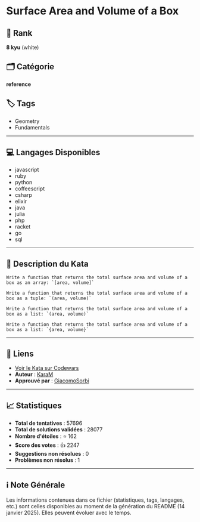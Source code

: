 # Surface  Area and Volume of a Box

## 🏅 Rank
**8 kyu** (white)

## 🗂️ Catégorie
**reference**

## 🏷️ Tags
- Geometry
- Fundamentals

---

## 💻 Langages Disponibles
- javascript
- ruby
- python
- coffeescript
- csharp
- elixir
- java
- julia
- php
- racket
- go
- sql

---

## 📜 Description du Kata

```if-not:julia,racket,elixir
Write a function that returns the total surface area and volume of a box as an array: `[area, volume]`
```
```if:julia
Write a function that returns the total surface area and volume of a box as a tuple: `(area, volume)`
```
```if:racket
Write a function that returns the total surface area and volume of a box as a list: `(area, volume)`
```
```if:elixir
Write a function that returns the total surface area and volume of a box as a list: `{area, volume}`
```


---

## 🔗 Liens
- [Voir le Kata sur Codewars](https://www.codewars.com/kata/565f5825379664a26b00007c)
- **Auteur** : [KaraM](https://www.codewars.com/users/KaraM)
- **Approuvé par** : [GiacomoSorbi](https://www.codewars.com/users/GiacomoSorbi)

---

## 📈 Statistiques
- **Total de tentatives** : 57696
- **Total de solutions validées** : 28077
- **Nombre d'étoiles** : ⭐ 162
- **Score des votes** : 👍 2247
- **Suggestions non résolues** : 0
- **Problèmes non résolus** : 1

---

## ℹ️ Note Générale
Les informations contenues dans ce fichier (statistiques, tags, langages, etc.) sont celles disponibles au moment de la génération du README (14 janvier 2025). Elles peuvent évoluer avec le temps.
